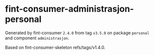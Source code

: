# fint-consumer-administrasjon-personal

Generated by fint-consumer `2.4.0` from tag `v3.5.0` on package `personal` and component `administrasjon`.

Based on fint-consumer-skeleton refs/tags/v1.4.0.
